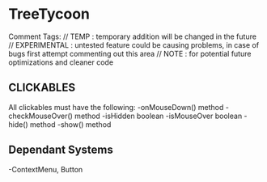 # TreeTycoon

Comment Tags:
// TEMP : temporary addition will be changed in the future
// EXPERIMENTAL : untested feature could be causing problems, in case of bugs first attempt commenting out this area
// NOTE : for potential future optimizations and cleaner code

## CLICKABLES

All clickables must have the following:
-onMouseDown() method
-checkMouseOver() method
-isHidden boolean
-isMouseOver boolean
-hide() method
-show() method

## Dependant Systems

-ContextMenu, Button
